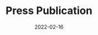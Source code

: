 ---
layout: external
redirect_url: http://a11yperth.com/events/perth-web-accessibility-camp-2022.php
title:  Press Publication
description: On 22 February 2022, Mariana will give a talk titled 'Accessibility through Sound Design; an introduction to Enhanced Audio Description' at the Perth Web Accessibility Camp 2022 event.
date:   2022-02-16
image:  '/images/2022-02-22-press-perth-web-accessibility-camp-2022.jpg'
image-alt: 'Event logo.'
tags:   [event]
---